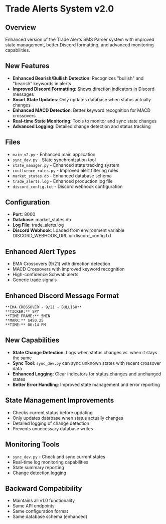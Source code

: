 # Trade Alerts System v2.0

## Overview
Enhanced version of the Trade Alerts SMS Parser system with improved state management, better Discord formatting, and advanced monitoring capabilities.

## New Features
- **Enhanced Bearish/Bullish Detection**: Recognizes "bullish" and "bearish" keywords in alerts
- **Improved Discord Formatting**: Shows direction indicators in Discord messages
- **Smart State Updates**: Only updates database when status actually changes
- **Enhanced MACD Detection**: Better keyword recognition for MACD crossovers
- **Real-time State Monitoring**: Tools to monitor and sync state changes
- **Advanced Logging**: Detailed change detection and status tracking

## Files
- `main_v2.py` - Enhanced main application
- `sync_dev.py` - State synchronization tool
- `state_manager.py` - Enhanced state tracking system
- `confluence_rules.py` - Improved alert filtering rules
- `market_states.db` - Enhanced database schema
- `trade_alerts.log` - Enhanced production log file
- `discord_config.txt` - Discord webhook configuration

## Configuration
- **Port**: 8000
- **Database**: market_states.db
- **Log File**: trade_alerts.log
- **Discord Webhook**: Loaded from environment variable DISCORD_WEBHOOK_URL or discord_config.txt

## Enhanced Alert Types
- EMA Crossovers (9/21) with direction detection
- MACD Crossovers with improved keyword recognition
- High-confidence Schwab alerts
- Generic trade signals

## Enhanced Discord Message Format
```
**EMA CROSSOVER - 9/21 - BULLISH**
**TICKER:** SPY
**TIME FRAME:** 5MIN
**MARK:** $450.25
**TIME:** 06:14 PM
```

## New Capabilities
- **State Change Detection**: Logs when status changes vs. when it stays the same
- **Sync Tool**: `sync_dev.py` can sync unknown states with recent crossover data
- **Enhanced Logging**: Clear indicators for status changes and unchanged states
- **Better Error Handling**: Improved state management and error reporting

## State Management Improvements
- Checks current status before updating
- Only updates database when status actually changes
- Detailed logging of change detection
- Prevents unnecessary database writes

## Monitoring Tools
- `sync_dev.py` - Check and sync current states
- Real-time log monitoring capabilities
- State summary reporting
- Change detection logging

## Backward Compatibility
- Maintains all v1.0 functionality
- Same API endpoints
- Same configuration format
- Same database schema (enhanced)
